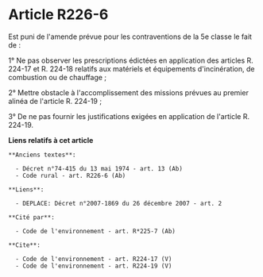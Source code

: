 # Article R226-6

Est puni de l'amende prévue pour les contraventions de la 5e classe le fait de : 

1° Ne pas observer les prescriptions édictées en application des articles R. 224-17 et R. 224-18 relatifs aux matériels et
équipements d'incinération, de combustion ou de chauffage ; 

2° Mettre obstacle à l'accomplissement des missions prévues au premier alinéa de l'article R. 224-19 ; 

3° De ne pas fournir les justifications exigées en application de l'article R. 224-19.

**Liens relatifs à cet article**

	**Anciens textes**:

	  - Décret n°74-415 du 13 mai 1974 - art. 13 (Ab)
	  - Code rural - art. R226-6 (Ab)

	**Liens**:

	  - DEPLACE: Décret n°2007-1869 du 26 décembre 2007 - art. 2

	**Cité par**:

	  - Code de l'environnement - art. R*225-7 (Ab)

	**Cite**:

	  - Code de l'environnement - art. R224-17 (V)
	  - Code de l'environnement - art. R224-19 (V)
